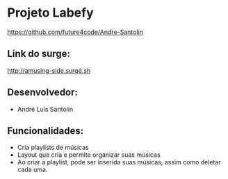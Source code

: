 # Projeto Labefy

https://github.com/future4code/Andre-Santolin

## Link do surge:
http://amusing-side.surge.sh

## Desenvolvedor:

- André Luis Santolin  


## Funcionalidades: 
- Cria playlists de músicas
- Layout que cria e permite organizar suas músicas
- Ao criar a playlist, pode ser inserida suas músicas, assim como deletar cada uma. 


